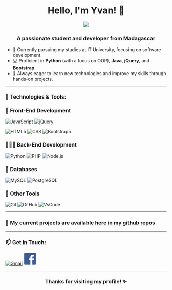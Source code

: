 <h1 align="center">Hello, I'm Yvan! 👋</h1>
<div id="header" align="center">
  <img src="https://user-images.githubusercontent.com/74038190/212257472-08e52665-c503-4bd9-aa20-f5a4dae769b5.gif" width="100"/>
</div>

<h3 align="center">A passionate student and developer from Madagascar</h3>

- 🌱 Currently pursuing my studies at IT University, focusing on software development.
- 💻 Proficient in **Python** (with a focus on OOP), **Java**, **jQuery**, and **Bootstrap**.
- 🚀 Always eager to learn new technologies and improve my skills through hands-on projects.

<hr>

<h3 align="left">🔧 Technologies & Tools:</h3>
<h3>🎨 Front-End Development</h3>

![JavaScript](https://img.shields.io/badge/-JavaScript-333333?style=flat&logo=javascript)
![jQuery](https://img.shields.io/badge/-jQuery-333333?style=flat&logo=jquery&logoColor=0769AD)

![HTML5](https://img.shields.io/badge/-HTML5-333333?style=flat&logo=html5)
![CSS](https://img.shields.io/badge/-CSS-333333?style=flat&logo=CSS3&logoColor=1572B6)
![Bootstrap5](https://img.shields.io/badge/-Bootstrap-333333?style=flat&logo=bootstrap)

<h3>🧑🏽‍💻 Back-End Development</h3>

![Python](https://img.shields.io/badge/-Python-333333?style=flat&logo=python&logoColor=3776AB)
![PHP](https://img.shields.io/badge/-PHP-333333?style=flat&logo=php)
![Node.js](https://img.shields.io/badge/-Node.js-333333?style=flat&logo=node.js)

<h3>💾 Databases</h3>

![MySQL](https://img.shields.io/badge/-MySQL-333333?style=flat&logo=mysql)
![PostgreSQL](https://img.shields.io/badge/-PostgreSQL-333333?style=flat&logo=postgresql&logoColor=336791)

<h3>🧰 Other Tools</h3>

![Git](https://img.shields.io/badge/-Git-333333?style=flat&logo=git)
![GitHub](https://img.shields.io/badge/-GitHub-333333?style=flat&logo=github)
![VsCode](https://img.shields.io/badge/-VsCode-333333?style=flat&logo=vscode&logoColor=007ACC)

<hr>

<h3 align="left">📂 My current projects are available <a href="https://github.com/gigasandwich?tab=repositories">here in my github repos</a></h3>

<hr>

<h3 align="left">📫 Get in Touch:</h3>
<p align="left">
  <a href="mailto:yvannandy@gmail.com"><img src="https://upload.wikimedia.org/wikipedia/commons/7/7e/Gmail_icon_%282020%29.svg" alt="Gmail" width="40" height="40"/></a>
  <a href="https://www.facebook.com/jillsandwich.giga"><img src="https://raw.githubusercontent.com/devicons/devicon/master/icons/facebook/facebook-original.svg" alt="Facebook" width="40" height="40"/></a>
</p>

<hr>

<h3 align="center">Thanks for visiting my profile! ✨</h3>
